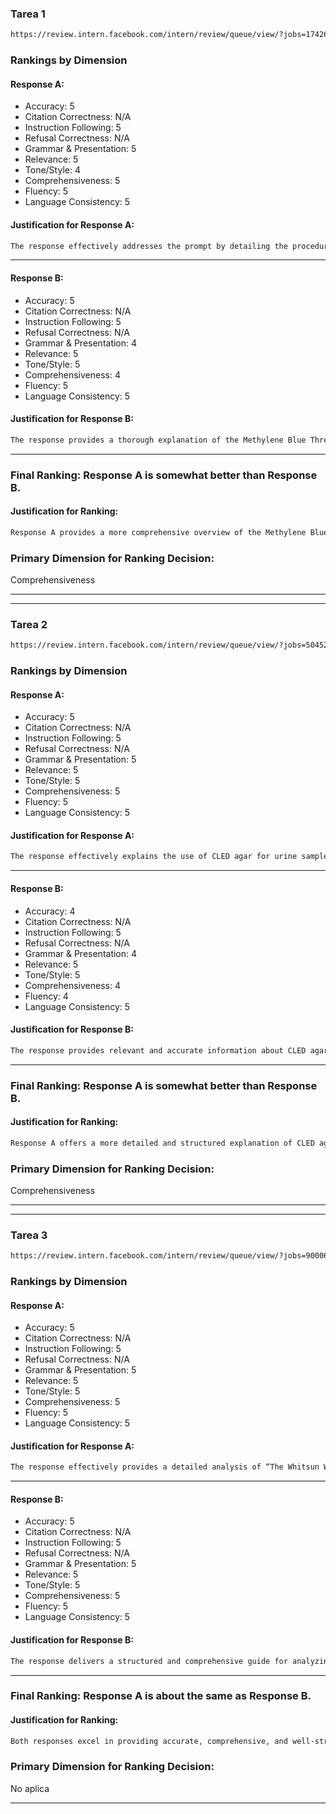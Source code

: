 ### Tarea 1

```bash
https://review.intern.facebook.com/intern/review/queue/view/?jobs=1742633976496107
```
### Rankings by Dimension

#### Response A:
- Accuracy: 5
- Citation Correctness: N/A
- Instruction Following: 5
- Refusal Correctness: N/A
- Grammar & Presentation: 5
- Relevance: 5
- Tone/Style: 4
- Comprehensiveness: 5
- Fluency: 5
- Language Consistency: 5

#### Justification for Response A:
```bash
The response effectively addresses the prompt by detailing the procedure, interpretation, advantages, and limitations of the Methylene Blue Three Swab Test. It includes alternative diagnostic methods and clinical relevance, making it comprehensive and informative. While the tone is professional, a slightly more engaging approach could enhance user interest. Overall, the response is well-structured, accurate, and relevant to the prompt.
```
---

#### Response B:
- Accuracy: 5
- Citation Correctness: N/A
- Instruction Following: 5
- Refusal Correctness: N/A
- Grammar & Presentation: 4
- Relevance: 5
- Tone/Style: 5
- Comprehensiveness: 4
- Fluency: 5
- Language Consistency: 5

#### Justification for Response B:
```bash
The response provides a thorough explanation of the Methylene Blue Three Swab Test, focusing on vesicovaginal fistulas and offering clear procedural details. Its tone is professional and engaging, maintaining reader interest. However, it does not discuss the test’s broader diagnostic applications or limitations, which slightly impacts its comprehensiveness. Minor formatting adjustments could improve readability. Overall, it is accurate, relevant, and fluently written.
```
---

### Final Ranking: Response A is somewhat better than Response B.

#### Justification for Ranking:
```bash
Response A provides a more comprehensive overview of the Methylene Blue Three Swab Test, including its broader diagnostic applications, advantages, and limitations. In contrast, Response B focuses more narrowly on vesicovaginal fistulas, omitting broader diagnostic insights. Both responses are accurate and professional, but Response A offers more depth and context, making it more aligned with the user’s potential needs.
```

### Primary Dimension for Ranking Decision: 
Comprehensiveness

---


---

### Tarea 2

```bash
https://review.intern.facebook.com/intern/review/queue/view/?jobs=504528985934981
```
### Rankings by Dimension

#### Response A:
- Accuracy: 5
- Citation Correctness: N/A
- Instruction Following: 5
- Refusal Correctness: N/A
- Grammar & Presentation: 5
- Relevance: 5
- Tone/Style: 5
- Comprehensiveness: 5
- Fluency: 5
- Language Consistency: 5

#### Justification for Response A:
```bash
The response effectively explains the use of CLED agar for urine samples, detailing its properties, advantages, and procedures. It is comprehensive, accurate, and well-structured, providing a clear understanding of the topic. The professional tone enhances its educational value, making it suitable for users seeking detailed information. Its thoroughness and clarity are significant strengths, ensuring it fulfills the prompt’s requirements.
```
---

#### Response B:
- Accuracy: 4
- Citation Correctness: N/A
- Instruction Following: 5
- Refusal Correctness: N/A
- Grammar & Presentation: 4
- Relevance: 5
- Tone/Style: 5
- Comprehensiveness: 4
- Fluency: 4
- Language Consistency: 5

#### Justification for Response B:
```bash
The response provides relevant and accurate information about CLED agar’s use in urine culture, covering its key characteristics and advantages. However, it lacks the depth and specificity seen in more detailed explanations, and certain claims require additional clarification. While the tone is professional and the content relevant, improvements in structure and comprehensiveness would enhance its overall quality.
```
---

### Final Ranking: Response A is somewhat better than Response B.

#### Justification for Ranking:
```bash
Response A offers a more detailed and structured explanation of CLED agar, thoroughly addressing its properties, advantages, and procedures. In contrast, Response B, while accurate and relevant, lacks the same depth and specificity, with minor ambiguities in certain points. The comprehensive nature and clarity of Response A make it a stronger response for answering the prompt.
```

### Primary Dimension for Ranking Decision: 
Comprehensiveness

---


---

### Tarea 3

```bash
https://review.intern.facebook.com/intern/review/queue/view/?jobs=900062485595479
```
### Rankings by Dimension

#### Response A:
- Accuracy: 5
- Citation Correctness: N/A
- Instruction Following: 5
- Refusal Correctness: N/A
- Grammar & Presentation: 5
- Relevance: 5
- Tone/Style: 5
- Comprehensiveness: 5
- Fluency: 5
- Language Consistency: 5

#### Justification for Response A:
```bash
The response effectively provides a detailed analysis of “The Whitsun Weddings,” offering insights into its themes, structure, and symbolism. It is accurate, well-written, and comprehensive, addressing the prompt thoroughly. The tone is engaging and suitable for academic purposes, ensuring clarity and relevance. Overall, it delivers a high-quality explanation aligned with the user’s request.
```
---

#### Response B:
- Accuracy: 5
- Citation Correctness: N/A
- Instruction Following: 5
- Refusal Correctness: N/A
- Grammar & Presentation: 5
- Relevance: 5
- Tone/Style: 5
- Comprehensiveness: 5
- Fluency: 5
- Language Consistency: 5

#### Justification for Response B:
```bash
The response delivers a structured and comprehensive guide for analyzing “The Whitsun Weddings,” addressing key aspects such as themes, imagery, and structure. It provides practical essay-writing tips, enhancing its utility for the user. The tone is academic yet approachable, making the content accessible and engaging. Overall, the response fulfills the task’s requirements effectively, with clarity and precision.
```
---

### Final Ranking: Response A is about the same as Response B.

#### Justification for Ranking:
```bash
Both responses excel in providing accurate, comprehensive, and well-structured analyses of “The Whitsun Weddings.” Response A emphasizes the poem’s thematic and structural details, while Response B offers additional essay-writing guidance and an example analysis. Both responses are clear, relevant, and professional, meeting the prompt’s requirements equally well.
```

### Primary Dimension for Ranking Decision:
No aplica

---

